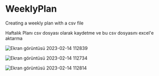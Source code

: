 # WeeklyPlan
 Creating a weekly plan with a csv file

Haftalık Planı csv dosyası olarak kaydetme ve bu csv dosyasını excel'e aktarma

![Ekran görüntüsü 2023-02-14 112839](https://user-images.githubusercontent.com/125314159/218681820-e9737293-3986-4248-a6d3-8df3075c72b5.png)

![Ekran görüntüsü 2023-02-14 112734](https://user-images.githubusercontent.com/125314159/218681844-96a3f3c5-4a0c-4bc4-9b43-17cdbbd3c989.png)

![Ekran görüntüsü 2023-02-14 112814](https://user-images.githubusercontent.com/125314159/218681857-0cfb75bd-eced-48b7-87b3-0222d149e349.png)
